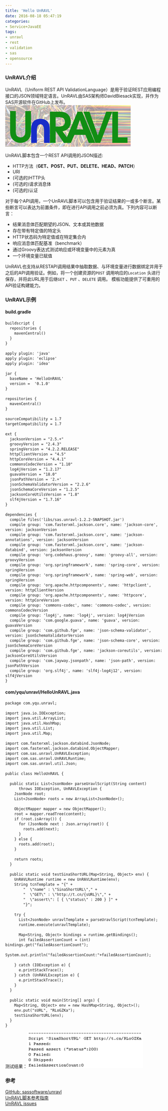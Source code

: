 ```yaml
---
title: 'Hello UnRAVL'
date: 2016-08-18 05:47:19
categories: 
- Service+JavaEE
tags: 
- unravl
- rest
- validation
- sas
- opensource
---
```

### UnRAVL介绍


UnRAVL（Uniform REST API ValidationLanguage）是用于验证REST应用编程接口的JSON领域特定语言。UnRAVL由SAS架构师DavidBiesack实现，并作为SAS开源软件在GitHub上发布。![Hello UnRAVL](/images/2016/8/0026uWfMzy74h7tN1W4bc.png)

UnRAVL脚本包含一个REST API调用的JSON描述:
- HTTP方法（**GET、POST、PUT、DELETE、HEAD、PATCH**）
- URI
- (可选的)HTTP头
- (可选的)请求消息体
- (可选的)认证

对于每个API调用，一个UnRAVL脚本可以包含用于验证结果的一或多个断言。某些断言可以表达为前置条件，即在进行API调用之前必须为真。下列内容可以断言：
- 结果消息体匹配期望的JSON、文本或其他数据
- 存在带有特定值的特定头
- HTTP状态码为特定值或在特定集合内
- 响应消息体匹配基准（benchmark）
- 通过Groovy表达式测试响应或环境变量中的元素为真
- 一个环境变量已赋值

UnRAVL也支持从RESTAPI调用结果中抽取数据、与环境变量进行数据绑定并用于之后的API调用验证。例如，将一个创建资源的`POST` 调用响应的`Location` 头进行保存，并将此URL用于后继`GET` 、`PUT` 、`DELETE` 调用。
模板功能提供了可重用的API验证构建能力。

### UnRAVL示例

#### build.gradle
```
buildscript {
  repositories {
    mavenCentral()    
  }
}

apply plugin: 'java'
apply plugin: 'eclipse'
apply plugin: 'idea'

jar {
  baseName = 'HelloUnRAVL'
  version =  '0.1.0'
}

repositories {
  mavenCentral()
}

sourceCompatibility = 1.7
targetCompatibility = 1.7

ext {
  jacksonVersion = "2.5.+"
  groovyVersion = "2.4.3"
  springVersion = "4.2.2.RELEASE"
  httpClientVersion = "4.5"
  httpCoreVersion = "4.4.1"
  commonsCodecVersion = "1.10"
  log4jVersion = "1.2.17"
  guavaVersion = "18.0"
  jsonPathVersion = '2.+'
  jsonSchemaValidatorVersion = "2.2.6"
  jsonSchemaCoreVersion = "1.2.5"
  jacksonCoreUtilsVersion = "1.8"
  slf4jVersion = "1.7.16"
}

dependencies {  
  compile files('libs/sas.unravl-1.2.2-SNAPSHOT.jar')
  compile group: 'com.fasterxml.jackson.core', name: 'jackson-core', version: jacksonVersion
  compile group: 'com.fasterxml.jackson.core', name: 'jackson-annotations', version: jacksonVersion
  compile group: 'com.fasterxml.jackson.core', name: 'jackson-databind', version: jacksonVersion
  compile group: 'org.codehaus.groovy', name: 'groovy-all', version: groovyVersion
  compile group: 'org.springframework', name: 'spring-core', version: springVersion
  compile group: 'org.springframework', name: 'spring-web', version: springVersion
  compile group: 'org.apache.httpcomponents', name: 'httpclient', version: httpClientVersion
  compile group: 'org.apache.httpcomponents', name: 'httpcore', version: httpCoreVersion
  compile group: 'commons-codec', name: 'commons-codec', version: commonsCodecVersion
  compile group: 'log4j', name: 'log4j', version: log4jVersion
  compile group: 'com.google.guava', name: 'guava', version: guavaVersion
  compile group: 'com.github.fge', name: 'json-schema-validator', version: jsonSchemaValidatorVersion
  compile group: 'com.github.fge', name: 'json-schema-core', version: jsonSchemaCoreVersion
  compile group: 'com.github.fge', name: 'jackson-coreutils', version: jacksonCoreUtilsVersion
  compile group: 'com.jayway.jsonpath', name: 'json-path', version: jsonPathVersion
  compile group: 'org.slf4j', name: 'slf4j-log4j12', version: slf4jVersion
}
```

#### com/yqu/unravl/HelloUnRAVL.java
```
package com.yqu.unravl;

import java.io.IOException;
import java.util.ArrayList;
import java.util.HashMap;
import java.util.List;
import java.util.Map;

import com.fasterxml.jackson.databind.JsonNode;
import com.fasterxml.jackson.databind.ObjectMapper;
import com.sas.unravl.UnRAVLException;
import com.sas.unravl.UnRAVLRuntime;
import com.sas.unravl.util.Json;

public class HelloUnRAVL {

  public static List<JsonNode> parseUravlScript(String content)
      throws IOException, UnRAVLException {
    JsonNode root;
    List<JsonNode> roots = new ArrayList<JsonNode>();

    ObjectMapper mapper = new ObjectMapper();
    root = mapper.readTree(content);
    if (root.isArray()) {
      for (JsonNode next : Json.array(root)) {
        roots.add(next);
      }
    } else {
      roots.add(root);
    }

    return roots;
  }

  public static void testSinaShortURL(Map<String, Object> env) {
    UnRAVLRuntime runtime = new UnRAVLRuntime(env);
    String tcnTemplate = "{" +
        "  \"name" : \"SinaShortURL\"," +
        "  \"GET\" : \"http://t.cn/{sURL}\"," +
        "  \"assert\": [ { \"status\" : 200 } ]" +
        "}";

    try {
      List<JsonNode> unravlTemplate = parseUravlScript(tcnTemplate);
      runtime.execute(unravlTemplate);

      Map<String, Object> bindings = runtime.getBindings();
      int failedAssertionCount = (int) bindings.get("failedAssertionCount");
      System.out.println("failedAssertionCount:"+failedAssertionCount);
      
    } catch (IOException e) {
      e.printStackTrace();
    } catch (UnRAVLException e) {
      e.printStackTrace();
    }
  }

  public static void main(String[] args) {
    Map<String, Object> env = new HashMap<String, Object>();
    env.put("sURL", "RLoGZKa");
    testSinaShortURL(env);
  }
}
```

测试结果：![Hello UnRAVL](/images/2016/8/0026uWfMzy74h6ZW7KQf4.png)

### 参考

[GitHub: sassoftware/unravl](https://github.com/sassoftware/unravl)    
[UnRAVL脚本参考指南](https://github.com/sassoftware/unravl/blob/master/doc/Reference.md)    
[UnRAVL issues](https://github.com/sassoftware/unravl/issues)    